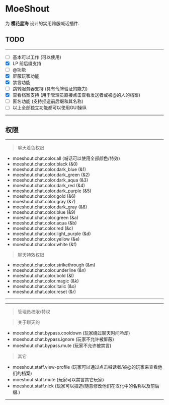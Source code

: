 # MoeShout
为 **樱花星海** 设计的实用跨服喊话插件.


## TODO

---

 - [ ] 基本可以工作 (可以使用)
 - [x] LP 前后缀支持
 - [ ] @功能
 - [x] 屏蔽玩家功能
 - [x] 禁言功能
 - [ ] 跳转服务器支持 (具有令牌验证的能力)
 - [x] 查看档案支持 (用于管理员直接点击查看发送者或被@的人的档案)
 - [ ] 匿名功能 (支持捏造前后缀和其名称)
 - [ ] 以上全部独立功能都可以使用GUI操纵

---

## 权限

---

> 聊天着色权限
 - moeshout.chat.color.all (喊话可以使用全部颜色/特效)
 - moeshout.chat.color.black (&0)
 - moeshout.chat.color.dark_blue (&1)
 - moeshout.chat.color.dark_green (&2)
 - moeshout.chat.color.dark_aqua (&3)
 - moeshout.chat.color.dark_red (&4)
 - moeshout.chat.color.dark_purple (&5)
 - moeshout.chat.color.gold (&6)
 - moeshout.chat.color.gray (&7)
 - moeshout.chat.color.dark_gray (&8)
 - moeshout.chat.color.blue (&9)
 - moeshout.chat.color.green (&a)
 - moeshout.chat.color.aqua (&b)
 - moeshout.chat.color.red (&c)
 - moeshout.chat.color.light_purple (&d)
 - moeshout.chat.color.yellow (&e)
 - moeshout.chat.color.white (&f)
> 聊天特效权限
- moeshout.chat.color.strikethrough (&m)
- moeshout.chat.color.underline (&n)
- moeshout.chat.color.bold (&l)
- moeshout.chat.color.magic (&k)
- moeshout.chat.color.italic (&o)
- moeshout.chat.color.reset (&r)

---

---
> 管理员权限/特权

> 关于聊天的
 - moeshout.chat.bypass.cooldown (玩家绕过聊天时间冷却)
 - moeshout.chat.bypass.ignore (玩家不允许被屏蔽)
 - moeshout.chat.bypass.mute (玩家不允许被禁言)

> 其它
 - moeshout.staff.view-profile (玩家可以通过点击喊话者/被@的玩家来查看他们的档案)
 - moeshout.staff.mute (玩家可以禁言其它玩家)
 - moeshout.staff.nick (玩家可以捏造/随意修改他们在汉化中的名称以及前后缀.)

---
